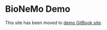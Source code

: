 # BioNeMo Demo

This site has been moved to [demo GitBook site](https://xinyu-dev.gitbook.io/bionemo-gitbook). 

